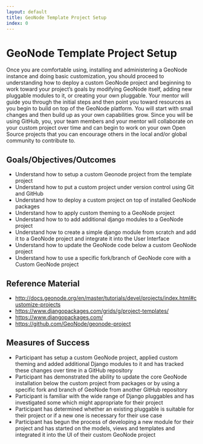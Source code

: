 ```yaml
---
layout: default
title: GeoNode Template Project Setup 
index: 0
---
```


GeoNode Template Project Setup
==============================

Once you are comfortable using, installing and administering a GeoNode instance and doing basic customization, you should proceed to understanding how to deploy a custom GeoNode project and beginning to work toward your project’s goals by modifying GeoNode itself, adding new pluggable modules to it, or creating your own pluggable. Your mentor will guide you through the initial steps and then point you toward resources as you begin to build on top of the GeoNode platform. You will start with small changes and then build up as your own capabilities grow. Since you will be using GitHub, you, your team members and your mentor will collaborate on your custom project over time and can begin to work on your own Open Source projects that you can encourage others in the local and/or global community to contribute to.


Goals/Objectives/Outcomes
-------------------------

* Understand how to setup a custom Geonode project from the template project
* Understand how to put a custom project under version control using Git and GitHub
* Understand how to deploy a custom project on top of installed GeoNode packages
* Understand how to apply custom theming to a GeoNode project
* Understand how to to add additional django modules to a GeoNode project
* Understand how to create a simple django module from scratch and add it to a GeoNode project and integrate it into the User Interface
* Understand how to update the GeoNode code below a custom GeoNode project
* Understand how to use a specific fork/branch of GeoNode core with a Custom GeoNode project

Reference Material
------------------

* http://docs.geonode.org/en/master/tutorials/devel/projects/index.html#customize-projects
* https://www.djangopackages.com/grids/g/project-templates/
* https://www.djangopackages.com/
* https://github.com/GeoNode/geonode-project

Measures of Success
-------------------

* Participant has setup a custom GeoNode project, applied custom theming and added additional Django modules to it and has tracked these changes over time in a GitHub repository
* Participant has demonstrated the ability to update the core GeoNode installation below the custom project from packages or by using a specific fork and branch of GeoNode from another GitHub repository
* Participant is familiar with the wide range of Django pluggables and has investigated some which might appropriate for their project
* Participant has determined whether an existing pluggable is suitable for their project or if a new one is necessary for their use case
* Participant has begun the process of developing a new module for their project and has started on the models, views and templates and integrated it into the UI of their custom GeoNode project
